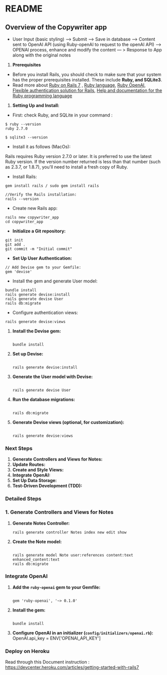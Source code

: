 # README

## Overview of the Copywriter app

- User Input (basic styling) —> Submit —> Save in database —> Content sent to OpenAI API (using Ruby-openAI to request to the openAI API) —> OPENAI process, enhance and modify the content — > Response to App along with the original notes
1. **Prerequisites**
- Before you install Rails, you should check to make sure that your system has the proper prerequisites installed. These include **Ruby, and SQLite3**.
- Read more about [Ruby on Rails 7](https://guides.rubyonrails.org/) , [Ruby language](https://www.ruby-lang.org/en/documentation/), [Ruby OpenAI](https://rubygems.org/gems/ruby-openai/versions/0.1.0), [Flexible authentication solution for Rails](https://rubygems.org/gems/devise/versions/4.9.2), [Help and documentation for the Ruby programming language](https://ruby-doc.org/)
1. **Setting Up and Install:**
- First: check Ruby, and SQLite in your command :

```
$ ruby --version
ruby 2.7.0 

$ sqlite3 --version
```

- Install it as follows (MacOs):

Rails requires Ruby version 2.7.0 or later. It is preferred to use the latest Ruby version. If the version number returned is less than that number (such as 2.3.7, or 1.8.7), you'll need to install a fresh copy of Ruby.

- Install Rails:

```
gem install rails / sudo gem install rails 

//Verify the Rails installation:
rails --version
```

- Create new Rails app:

```
rails new copywriter_app
cd copywriter_app
```

- **Initialize a Git repository:**

```
git init
git add .
git commit -m "Initial commit"
```

- **Set Up User Authentication:**

```
// Add Devise gem to your Gemfile:
gem 'devise'
```

- Install the gem and generate User model:

```
bundle install
rails generate devise:install
rails generate devise User
rails db:migrate
```

- Configure authentication views:

```
rails generate devise:views
```

1. **Install the Devise gem:**
    
    ```
  
    bundle install
    
    ```
    
2. **Set up Devise:**
    
    ```
 
    rails generate devise:install
    
    ```
    
3. **Generate the User model with Devise:**
    
    ```
  
    rails generate devise User
    
    ```
    
4. **Run the database migrations:**
    
    ```
  
    rails db:migrate
    
    ```
    
5. **Generate Devise views (optional, for customization):**
    
    ```
  
    rails generate devise:views
    
    ```
    

### 

### Next Steps

1. **Generate Controllers and Views for Notes:**
2. **Update Routes:**
3. **Create and Style Views:**
4. **Integrate OpenAI:**
5. **Set Up Data Storage:**
6. **Test-Driven Development (TDD):**

### Detailed Steps

### 1. Generate Controllers and Views for Notes

1. **Generate Notes Controller:**
    
    ```
    rails generate controller Notes index new edit show
    
    ```
    
2. **Create the Note model:**
    
    ```
  
    rails generate model Note user:references content:text enhanced_content:text
    rails db:migrate
    
    ```

### Integrate OpenAI

1. **Add the `ruby-openai` gem to your Gemfile:**
    
    ```
   
    gem 'ruby-openai', '~> 0.1.0'
    
    ```
    
2. **Install the gem:**
    
    ```
   
    bundle install
    
    ```
    
3. **Configure OpenAI in an initializer (`config/initializers/openai.rb`):**
   OpenAI.api_key = ENV['OPENAI_API_KEY']

### Deploy on Heroku 
Read through this Document instruction : https://devcenter.heroku.com/articles/getting-started-with-rails7
